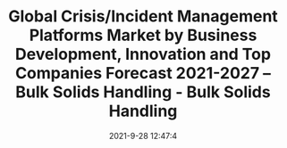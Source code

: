 ---
"title": "Global Crisis/Incident Management Platforms Market by Business Development, Innovation and Top Companies Forecast 2021-2027 – Bulk Solids Handling - Bulk Solids Handling"
"date": "2021-9-28 12:47:4"
"feed_name": "GOOGLENEWSINDUSTRIAL"
"feed_website": "https://news.google.com/search?q=industrial%2Bincident&hl=en-US&gl=US&ceid=US:en"
"feed_rss": "https://news.google.com/rss/search?q=industrial%2Bincident&hl=en-US&gl=US&ceid=US:en"
"link": "https://www.bulk-solids-handling.com/global-crisis-incident-management-platforms-market-by-business-development-innovation-and-top-companies-forecast-2021-2027/"
"source": "{'href': 'https://www.bulk-solids-handling.com', 'title': 'Bulk Solids Handling'}"
"file": "_posts/2021-1-1-6e1b817441aedd4ec7257441096bfcec18fc4b80.md"
"accident": "0"
"drilling": "0"
"dead": "0"
"injured": "0"
"arrested": "0"
"where": "unknown site"
"place": "unknown place"
---